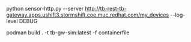 
python sensor-http.py --server http://tb-rest-tb-gateway.apps.ushift3.stormshift.coe.muc.redhat.com/my_devices --log-level DEBUG

podman build . -t tb-gw-sim:latest -f containerfile


